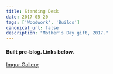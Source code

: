 ```yaml
---
title: Standing Desk
date: 2017-05-20
tags: ['Woodwork', 'Builds']
canonical_url: false
description: "Mother's Day gift, 2017."
---
```

#### Built pre-blog. Links below.

[Imgur Gallery](https://imgur.com/a/dHMST)